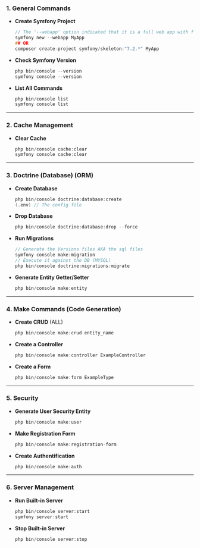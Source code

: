 ### **1. General Commands**

- **Create Symfony Project**
    
	```c
	// The '--webapp' option indicated that it is a full web app with frontend and backend support
	symfony new --webapp MyApp
	## OR
	composer create-project symfony/skeleton:"7.2.*" MyApp 
	```
	
- **Check Symfony Version**
    
    ```c
    php bin/console --version
    symfony console --version
    ```
    
- **List All Commands**
    
    ```c
    php bin/console list
    symfony console list
    ```
    

---

### **2. Cache Management**

- **Clear Cache**
    
    ```c
    php bin/console cache:clear
    symfony console cache:clear
    ```
    

---
### **3. Doctrine (Database)** (ORM)

- **Create Database**
    
    ```c
    php bin/console doctrine:database:create
    (.env) // The config file
    ```
    
- **Drop Database**
    
    ```c
    php bin/console doctrine:database:drop --force
    ```
    
- **Run Migrations**
    
    ```c
    // Generate the Versions files AKA the sql files
    symfony console make:migration 
    // Execute it against the DB (MYSQL)
    php bin/console doctrine:migrations:migrate
    ```
    
- **Generate Entity Getter/Setter**
    
    ```c
    php bin/console make:entity
    ```
    

---
### **4. Make Commands (Code Generation)**

- **Create CRUD** (ALL)
    
    ```c
    php bin/console make:crud entity_name
    ```
    
- **Create a Controller**
    
    ```c
    php bin/console make:controller ExampleController
    ```
    
- **Create a Form**
    
    ```c
    php bin/console make:form ExampleType
    ```
    

---

### **5. Security**

- **Generate User Security Entity**
    
    ```c
    php bin/console make:user
    ```
    
- **Make Registration Form**
    
    ```c
    php bin/console make:registration-form
    ```
    
- **Create Authentification**
    
    ```c
    php bin/console make:auth
    ```
    


---

### **6. Server Management**

- **Run Built-in Server**
    
    ```c
    php bin/console server:start
    symfony server:start
    ```
    
- **Stop Built-in Server**
    
    ```c
    php bin/console server:stop
    ```
    